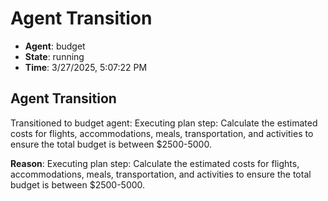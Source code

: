 # Agent Transition

- **Agent**: budget
- **State**: running
- **Time**: 3/27/2025, 5:07:22 PM

## Agent Transition

Transitioned to budget agent: Executing plan step: Calculate the estimated costs for flights, accommodations, meals, transportation, and activities to ensure the total budget is between $2500-5000.

**Reason**: Executing plan step: Calculate the estimated costs for flights, accommodations, meals, transportation, and activities to ensure the total budget is between $2500-5000.

